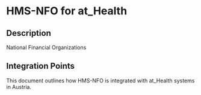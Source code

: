 # HMS-NFO for at_Health

## Description

National Financial Organizations

## Integration Points

This document outlines how HMS-NFO is integrated with at_Health systems in Austria.
